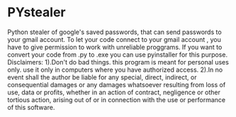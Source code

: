 # PYstealer
Python stealer of google's saved passwords,  that can send passwords to your gmail account. 
To let your code connect to your gmail account , you have to give permission to work with unreliable proggrams. 
If you want to convert your code from .py to .exe you can use pyinstaller for this purpose.
Disclaimers: 1).Don't do bad things. this program is meant for personal uses only. use it only in computers where you have authorized access. 2).In no event shall the author be liable for any special, direct, indirect, or consequential damages or any damages whatsoever resulting from loss of use, data or profits, whether in an action of contract, negligence or other tortious action, arising out of or in connection with the use or performance of this software.
